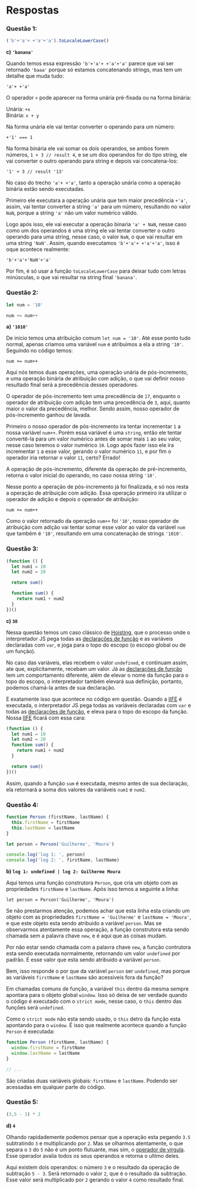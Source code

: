 # Respostas

### Questão 1:

```javascript
('b'+'a'+ +'a'+'a').toLocaleLowerCase()
```

**c) `'banana'`**

Quando temos essa expressão `'b'+'a'+ +'a'+'a'` parece que vai ser retornado `'baaa'` porque só estamos concatenando strings, mas tem um detalhe que muda tudo:

```'a'+ +'a'```

O operador `+` pode aparecer na forma unária pré-fixada ou na forma binária:

Unária: `+x`<br>
Binária: `x + y`

Na forma unária ele vai tentar converter o operando para um número:

```+'1' === 1```

Na forma binária ele vai somar os dois operandos, se ambos forem números, `1 + 3 // result 4`, e se um dos operandos for do tipo string, ele vai converter o outro operando para string e depois vai concatena-los:

```'1' + 3 // result '13'```

No caso do trecho `'a'+ +'a'`, tanto a operação unária como a operação binária estão sendo executadas.

Primeiro ele executara a operação unária que tem maior precedência `+'a'`, assim, vai tentar converter a string `'a'` para um número, resultando no valor `NaN`, porque a string `'a'` não um valor numérico válido.

Logo após isso, ele vai executar a operação binaria `'a' + NaN`, nesse caso como um dos operandos é uma string ele vai tentar converter o outro operando para uma string, nesse caso, o valor `NaN`, o que vai resultar em uma string `'NaN'`. Assim, quando executamos `'b'+'a'+ +'a'+'a'`, isso é oque acontece realmente:

```'b'+'a'+'NaN'+'a'```

Por fim, é só usar a função `toLocaleLowerCase` para deixar tudo com letras minúsculas, o que vai resultar na string final `'banana'`.

### Questão 2:

```javascript
let num = '10'

num += num++
```

**a) `'1010'`**

De inicio temos uma atribuição comum `let num = '10'`. Até esse ponto tudo normal, apenas criamos uma variável `num` e atribuimos a ela a string `'10'`. Seguindo no código temos:

```num += num++```

Aqui nós temos duas operações, uma operação unária de pós-incremento, e uma operação binária de atribuição com adição, o que vai definir nosso resultado final será a precedência desses operadores.

O operador de pós-incremento tem uma precedência de `17`, enquanto o operador de atribuição com adição tem uma precedência de `3`, aqui, quanto maior o valor da precedência, melhor. Sendo assim, nosso operador de pós-incremento ganhou de lavada.

Primeiro o nosso operador de pós-incremento ira tentar incrementar `1` a nossa variável `num++`. Porém essa variável é uma `string`, então ele tentar convertê-la para um valor numérico antes de somar mais `1` ao seu valor, nesse caso teremos o valor numérico `10`. Logo após fazer isso ele ira incrementar `1` a esse valor, gerando o valor numérico `11`, e por fim o operador iria retornar o valor `11`, certo? Errado!

A operação de pós-incremento, diferente da operação de pré-incremento, retorna o valor inicial do operando, no caso nossa string `'10'`.

Nesse ponto a operação de pós-incremento já foi finalizada, e só nos resta a operação de atribuição com adição. Essa operação primeiro ira utilizar o operador de adição e depois o operador de atribuição:

```num += num++```

Como o valor retornado da operação `num++` foi `'10'`, nosso operador de atribuição com adição vai tentar somar esse valor ao valor da variável `num` que também é `'10'`, resultando em uma concatenação de strings `'1010'`.

### Questão 3:

```javascript
(function () {
  let num1 = 10
  let num2 = 20

  return sum()

  function sum() {
    return num1 + num2
  }
})()
```

**c) `30`**

Nessa questão temos um caso clássico de <a href="https://developer.mozilla.org/pt-BR/docs/Glossario/Hoisting" target="_blank">Hoisting</a>, que o processo onde o interpretador JS pega todas as <a href="https://developer.mozilla.org/en-US/docs/Web/JavaScript/Reference/Statements/function" target="_blank">declarações de função</a> e as variáveis declaradas com `var`, e joga para o topo do escopo (o escopo global ou de um função).

No caso das variáveis, elas recebem o valor `undefined`, e continuam assim, ate que, explicitamente, recebam um valor. Já as <a href="https://developer.mozilla.org/en-US/docs/Web/JavaScript/Reference/Statements/function" target="_blank">declarações de função</a> tem um comportamento diferente, além de elevar o nome da função para o topo do escopo, o interpretador também elevará sua definição, portanto, podemos chamá-la antes de sua declaração.

E exatamente isso que acontece no código em questão. Quando a <a href="https://developer.mozilla.org/pt-BR/docs/Glossario/IIFE" target="_blank">IIFE</a> é executada, o interpretador JS pega todas as variáveis declaradas com `var` e todas as <a href="https://developer.mozilla.org/en-US/docs/Web/JavaScript/Reference/Statements/function" target="_blank">declarações de função</a>, e eleva para o topo do escopo da função. Nossa <a href="https://developer.mozilla.org/pt-BR/docs/Glossario/IIFE" target="_blank">IIFE</a> ficará com essa cara:

```javascript
(function () {
  let num1 = 10
  let num2 = 20
  function sum() {
    return num1 + num2
  }

  return sum()
})()
```

Assim, quando a função `sum` é executada, mesmo antes de sua declaração, ela retornará a soma dos valores da variáveis `num1` e `num2`.

### Questão 4:

```javascript
function Person (firstName, lastName) {
  this.firstName = firstName
  this.lastName = lastName
}

let person = Person('Guilherme', 'Moura')

console.log('log 1: ', person)
console.log('log 2: ', firstName, lastName)
```

**b) `log 1: undefined | log 2: Guilherme Moura`**

Aqui temos uma função construtora `Person`, que cria um objeto com as propriedades `firstName` e `lastName`. Após isso temos a seguinte a linha:

`let person = Person('Guilherme', 'Moura')`

Se não prestarmos atenção, podemos achar que esta linha esta criando um objeto com as propriedades `firstName = 'Guilherme'` e `lastName = 'Moura'`, e que este objeto esta sendo atribuido a variável `person`. Mas se observarmos atentamente essa operação, a função construtora esta sendo chamada sem a palavra chave `new`, e é aqui que as coisas mudam.

Por não estar sendo chamada com a palavra chave `new`, a função contrutora esta sendo executada normalmente, retornando um valor `undefined` por padrão. E esse valor que esta sendo atribuido a variável `person`.

Bem, isso responde o por que da variável `person` ser `undefined`, mas porque as variáveis `firstName` e `lastName` são acessiveis fora da função?

Em chamadas comuns de função, a variável `this` dentro da mesma sempre apontara para o objeto global `window`. Isso só deixa de ser verdade quando o código é executado com o `strict mode`, nesse caso, o `this` dentro das funções será `undefined`.

Como o `strict mode` não esta sendo usado, o `this` detro da função esta apontando para o `window`. É isso que realmente acontece quando a função `Person` é executada:

```javascript
function Person (firstName, lastName) {
  window.firstName = firstName
  window.lastName = lastName
}

// ...
```
São criadas duas variáveis globais: `firstName` e `lastName`. Podendo ser acessadas em qualquer parte do código.

### Questão 5:

```javascript
(3,5 - 3) * 2
```

**d) `4`**

Olhando rapidademente podemos pensar que a operação esta pegando `3.5` subtratindo `3` e multiplicando por `2`. Mas se olharmos atentamente, o que separa o `3` do `5` não é um ponto flutuante, mas sim, o <a href="https://developer.mozilla.org/pt-BR/docs/Web/JavaScript/Reference/Operators/Operador_Virgula" target="_blank">operador de vírgula</a>. Esse operador avalia todos os seus operandos e retorna o ultimo deles.

Aqui existem dois operandos: o número `3` e o resultado da operação de subtração `5 - 3`. Será retornado o valor `2`, que é o resultado da subtração. Esse valor será multiplicado por `2` gerando o valor `4` como resultado final.

